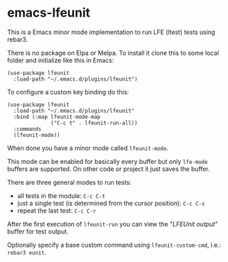 # emacs-lfeunit

This is a Emacs minor mode implementation to run LFE (ltest) tests using rebar3.

There is no package on Elpa or Melpa.
To install it clone this to some local folder and initialize like this in Emacs:

```
(use-package lfeunit
  :load-path "~/.emacs.d/plugins/lfeunit")
```

To configure a custom key binding do this:

```
(use-package lfeunit
  :load-path "~/.emacs.d/plugins/lfeunit"
  :bind (:map lfeunit-mode-map
              ("C-c t" . lfeunit-run-all))
  :commands
  (lfeunit-mode))
```

When done you have a minor mode called `lfeunit-mode`.

This mode can be enabled for basically every buffer but only `lfe-mode` buffers are supported.
On other code or project it just saves the buffer.

There are three general modes to run tests:

- all tests in the module: `C-c C-t`
- just a single test (is determined from the cursor position): `C-c C-s`
- repeat the last test: `C-c C-r`

After the first execution of `lfeunit-run` you can view the "*LFEUnit output*" buffer for test output.

Optionally specify a base custom command using `lfeunit-custom-cmd`, i.e.: `rebar3 eunit`.
